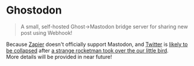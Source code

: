 Ghostodon
=========
> A small, self-hosted Ghost→Mastodon bridge server for sharing new post using Webhook!

Because [Zapier](https://zapier.com/) doesn't officially support Mastodon, and [Twitter](https://twitter.com) is [likely to be collapsed](https://twitter.com/TwitterDev/status/1621026986784337922) after [a strange rocketman took over the our little bird](https://time.com/6234759/nothing-can-replace-twitter-roger-mcnamee/).  
More details will be provided in near future!
